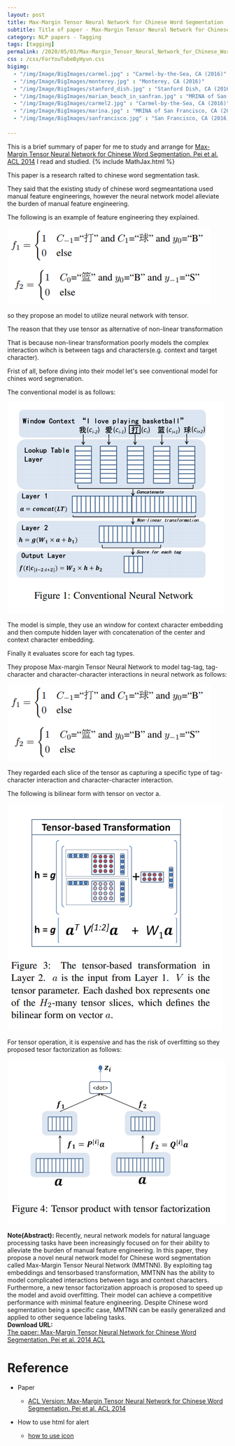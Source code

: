 ```yaml
---
layout: post
title: Max-Margin Tensor Neural Network for Chinese Word Segmentation
subtitle: Title of paper - Max-Margin Tensor Neural Network for Chinese Word Segmentation
category: NLP papers - Tagging
tags: [tagging]
permalink: /2020/05/03/Max-Margin_Tensor_Neural_Network_for_Chinese_Word_Segmentation/
css : /css/ForYouTubeByHyun.css
bigimg: 
  - "/img/Image/BigImages/carmel.jpg" : "Carmel-by-the-Sea, CA (2016)"
  - "/img/Image/BigImages/monterey.jpg" : "Monterey, CA (2016)"
  - "/img/Image/BigImages/stanford_dish.jpg" : "Stanford Dish, CA (2016)"
  - "/img/Image/BigImages/marian_beach_in_sanfran.jpg" : "MRINA of San Francisco, CA (2016)"
  - "/img/Image/BigImages/carmel2.jpg" : "Carmel-by-the-Sea, CA (2016)"
  - "/img/Image/BigImages/marina.jpg" : "MRINA of San Francisco, CA (2016)"
  - "/img/Image/BigImages/sanfrancisco.jpg" : "San Francisco, CA (2016)"
  
---
```


This is a brief summary of paper for me to study and arrange for [Max-Margin Tensor Neural Network for Chinese Word Segmentation. Pei et al. ACL 2014](https://www.aclweb.org/anthology/P14-1028/) I read and studied. 
{% include MathJax.html %}

This paper is a research ralted to chinese word segmentation task. 

They said that the existing study of chinese word segmeantationa used manual feature engineerings, however the neural network model alleviate the burden of manual feature engineering. 

The following is an example of feature engineering they explained.

![Pei et al. 2014 ACL](/img/Image/NaturalLanguageProcessing/NLPLabs/Paper_Investigation/Tagging/2020-05-03-Max-Margin_Tensor_Neural_Network_for_Chinese_Word_Segmentation/feature_engineering.PNG)

so they propose an model to utilize neural network with tensor. 

The reason that they use tensor as alternative of non-linear transformation

That is because non-linear transformation poorly models the complex interaction wihch is between tags and characters(e.g. context and target character).

Frist of all, before diving into their model let's see conventional model for chines word segmenation. 

The conventional model is as follows:

![Pei et al. 2014 ACL](/img/Image/NaturalLanguageProcessing/NLPLabs/Paper_Investigation/Tagging/2020-05-03-Max-Margin_Tensor_Neural_Network_for_Chinese_Word_Segmentation/conventional_model.PNG)

The model is simple, they use an window for context character embedding and then compute hidden layer with concatenation of the center and context character embedding. 

Finally it evaluates score for each tag types. 

They propose Max-margin Tensor Neural Network to model tag-tag, tag-character and character-character interactions in neural network as follows:

![Pei et al. 2014 ACL](/img/Image/NaturalLanguageProcessing/NLPLabs/Paper_Investigation/Tagging/2020-05-03-Max-Margin_Tensor_Neural_Network_for_Chinese_Word_Segmentation/feature_engineering.PNG)


They regarded each slice of the tensor as capturing a specific type of tag-character interaction and character-character interaction. 

The following is bilinear form with tensor on vector a.

![Pei et al. 2014 ACL](/img/Image/NaturalLanguageProcessing/NLPLabs/Paper_Investigation/Tagging/2020-05-03-Max-Margin_Tensor_Neural_Network_for_Chinese_Word_Segmentation/tensor-based_transformation.PNG)


For tensor operation, it is expensive and has the risk of overfitting so they proposed tesor factorization as follows:

![Pei et al. 2014 ACL](/img/Image/NaturalLanguageProcessing/NLPLabs/Paper_Investigation/Tagging/2020-05-03-Max-Margin_Tensor_Neural_Network_for_Chinese_Word_Segmentation/tensor_factorization.PNG)


<div class="alert alert-info" role="alert"><i class="fa fa-info-circle"></i> <b>Note(Abstract): </b>
Recently, neural network models for natural language processing tasks have been increasingly focused on for their ability to alleviate the burden of manual feature engineering. In this paper, they propose a novel neural network model for Chinese word segmentation called Max-Margin Tensor Neural Network (MMTNN). By exploiting tag embeddings and tensorbased transformation, MMTNN has the ability to model complicated interactions between tags and context characters. Furthermore, a new tensor factorization approach is proposed to speed up the model and avoid overfitting. Their model can achieve a competitive performance with minimal feature engineering. Despite Chinese word segmentation being a specific case, MMTNN can be easily generalized and applied to other sequence labeling tasks. 
</div>
    
<div class="alert alert-success" role="alert"><i class="fa fa-paperclip fa-lg"></i> <b>Download URL: </b><br>
  <a href="https://www.aclweb.org/anthology/P14-1028/">The paper: Max-Margin Tensor Neural Network for Chinese Word Segmentation. Pei et al. 2014 ACL</a>
</div>

# Reference 

- Paper 
  - [ACL Version: Max-Margin Tensor Neural Network for Chinese Word Segmentation. Pei et al. ACL 2014](https://www.aclweb.org/anthology/P14-1028/)
  
- How to use html for alert
  - [how to use icon](http://idratherbewriting.com/documentation-theme-jekyll/mydoc_icons.html)
    




























